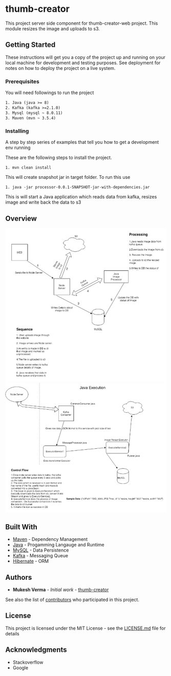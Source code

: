 # thumb-creator

This project server side component for thumb-creator-web project. This module resizes the image and uploads to s3.

## Getting Started

These instructions will get you a copy of the project up and running on your local machine for development and testing purposes. See deployment for notes on how to deploy the project on a live system.

### Prerequisites

You will need followings to run the project

```
1. Java (java >= 8)
2. Kafka (kafka >=2.1.0)
3. Mysql (mysql ~ 8.0.11)
3. Maven (mvn ~ 3.5.4)
```

### Installing

A step by step series of examples that tell you how to get a development env running

These are the following steps to install the project.

```
1. mvn clean install
```
This will create snapshot jar in target folder. To run this use
```
1. java -jar processor-0.0.1-SNAPSHOT-jar-with-dependencies.jar
```
This is will start a Java application which reads data from kafka, resizes image and write back the data to s3

## Overview
![alt text](https://github.com/fynryder/thumb-creator/blob/master/controlflow.jpg)
![alt text](https://github.com/fynryder/thumb-creator/blob/master/Untitled%20Diagram.jpg)

## Built With

* [Maven](https://https://maven.apache.org/) - Dependency Management
* [Java](https://www.java.com/en/download/) - Progamming Langauge and Runtime
* [MySQL](https://materializecss.com/) - Data Persistence
* [Kafka](http://kafka.apache.org) - Messaging Queue
* [Hibernate](http://hibernate.org/) - ORM

## Authors

* **Mukesh Verma** - *Initial work* - [thumb-creator](https://github.com/fynryder/thumb-creator-web)

See also the list of [contributors](https://github.com/fynryder/thumb-creator-web/contributors) who participated in this project.

## License

This project is licensed under the MIT License - see the [LICENSE.md](LICENSE.md) file for details

## Acknowledgments

* Stackoverflow
* Google
